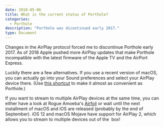 ```yaml
---
date: 2018-05-06
title: What is the current status of Porthole?
categories:
  - Porthole
description: "Porthole was dicontinued early 2017."
type: Document
---
```

Changes in the AirPlay protocol forced me to discontinue Porthole early 2017. As of 2018 Apple pushed more AirPlay updates that make Porthole incompatible with the latest firmware of the Apple TV and the AirPort Express.

Luckily there are a few alternatives. If you use a recent version of macOS, you can actually go into your Sound preferences and select your AirPlay device there. (Use [this shortcut](http://www.theinstructional.com/guides/quick-tip-easily-change-os-xs-audio-sources-via-the-menu-bar) to make it almost as convenient as Porthole.)

If you want to stream to multiple AirPlay devices at the same time, you can either have a look at Rogue Amoeba's [Airfoil](https://rogueamoeba.com/airfoil/) or wait until the next installment of macOS and iOS are released (probably by the end of September). iOS 12 and macOS Mojave have support for AirPlay 2, which allows you to stream to multiple devices out of the  box!

